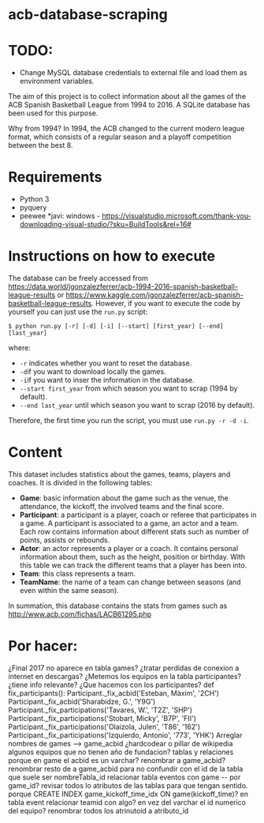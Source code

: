# acb-database-scraping

# TODO:

- Change MySQL database credentials to external file and load them as environment variables.



The aim of this project is to collect information about all the games of the ACB Spanish Basketball League from 1994 to 2016.  A SQLite database has been used for this purpose.

Why from 1994? In 1994, the ACB changed to the current modern league format, which consists of a regular season and a playoff competition between the best 8. 

# Requirements
* Python 3
* pyquery
* peewee
 *javi: windows - https://visualstudio.microsoft.com/thank-you-downloading-visual-studio/?sku=BuildTools&rel=16#

# Instructions on how to execute
The database can be freely accessed from https://data.world/jgonzalezferrer/acb-1994-2016-spanish-basketball-league-results or https://www.kaggle.com/jgonzalezferrer/acb-spanish-basketball-league-results. However, if you want to execute the code by yourself you can just use the `run.py` script:

```
$ python run.py [-r] [-d] [-i] [--start] [first_year] [--end] [last_year]
```

where:

- `-r` indicates whether you want to reset the database.
- `-d`if you want to download locally the games.
- `-i`if you want to inser the information in the database.
- `--start first_year` from which season you want to scrap (1994 by default).
- `--end last_year` until which season you want to scrap (2016 by default).

Therefore, the first time you run the script, you must use `run.py -r -d -i`.

# Content
This dataset includes statistics about the games, teams, players and coaches. It is divided in the following tables:

* **Game**: basic information about the game such as the venue, the attendance, the kickoff, the involved teams and the final score.
* **Participant**: a participant is a player, coach or referee that participates in a game. A participant is associated to a game, an actor and a team. Each row contains information about different stats such as number of points, assists or rebounds.
* **Actor**: an actor represents a player or a coach. It contains personal information about them, such as the height, position or birthday. With this table we can track the different teams that a player has been into.
* **Team**: this class represents a team.
* **TeamName**: the name of a team can change between seasons (and even within the same season). 

In summation, this database contains the stats from games such as http://www.acb.com/fichas/LACB61295.php


# Por hacer:
¿Final 2017 no aparece en tabla games?
¿tratar perdidas de conexion a internet en descargas?
¿Metemos los equipos en la tabla participantes?¿tiene info relevante?
¿Que hacemos con los participantes?
        def fix_participants():
        Participant._fix_acbid('Esteban, Màxim', '2CH')
        Participant._fix_acbid('Sharabidze, G.', 'Y9G')
        Participant._fix_participations('Tavares, W.', 'T2Z', 'SHP')
        Participant._fix_participations('Stobart, Micky', 'B7P', 'FII')
        Participant._fix_participations('Olaizola, Julen', 'T86', '162')
        Participant._fix_participations('Izquierdo, Antonio', '773', 'YHK')
Arreglar nombres de games --> game_acbid
¿hardcodear o pillar de wikipedia algunos equipos que no tienen año de fundacion?
tablas y relaciones
    porque en game el acbid es un varchar? renombrar a game_acbid? renombrar resto de a game_acbid para no confundir con el id de la tabla que suele ser nombreTabla_id
    relacionar tabla eventos con game -- por game_id?
    revisar todos lo atributos de las tablas para que tengan sentido.
    porque CREATE INDEX game_kickoff_time_idx ON game(kickoff_time)?
    en tabla event relacionar teamid con algo? en vez del varchar el id numerico del equipo?
    renombrar todos los atrinutoid a atributo_id

